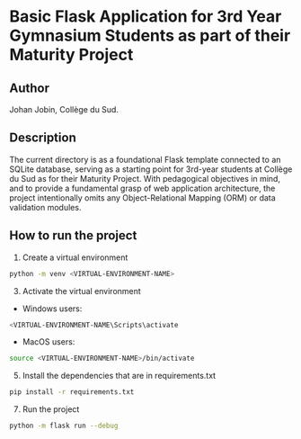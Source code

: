 # Basic Flask Application for 3rd Year Gymnasium Students as part of their Maturity Project

## Author
Johan Jobin, Collège du Sud.

## Description
The current directory is as a foundational Flask template connected to an SQLite database, serving as a starting point for 3rd-year students at Collège du Sud as for their Maturity Project. With pedagogical objectives in mind, and to provide a fundamental grasp of web application architecture, the project intentionally omits any Object-Relational Mapping (ORM) or data validation modules.

## How to run the project
1. Create a virtual environment
```bash
python -m venv <VIRTUAL-ENVIRONMENT-NAME>
```

3. Activate the virtual environment
  * Windows users:
```bash
<VIRTUAL-ENVIRONMENT-NAME\Scripts\activate
```
  * MacOS users:
```bash
source <VIRTUAL-ENVIRONMENT-NAME>/bin/activate
```

5. Install the dependencies that are in requirements.txt
```bash
pip install -r requirements.txt
```

7. Run the project
```bash
python -m flask run --debug
```
